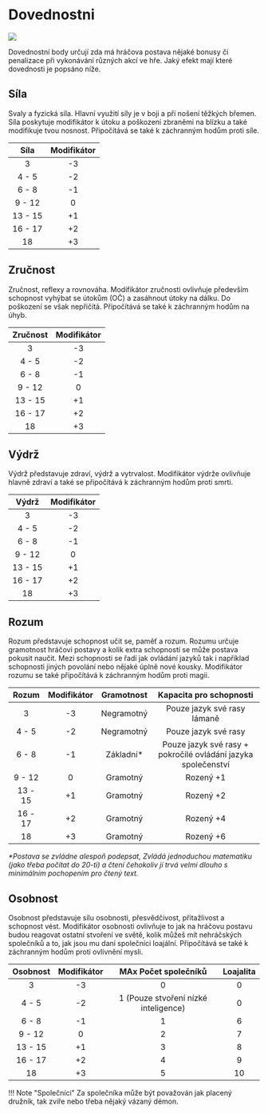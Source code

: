 # Dovednostni

<img src="/assets/abilities.webp" style="zoom:100%;" />

Dovednostní body určují zda má hráčova postava nějaké bonusy či penalizace při vykonávání různých akcí ve hře.  Jaký efekt mají které dovednosti je popsáno níže.

## Síla 

Svaly a fyzická síla. Hlavní využití síly je v boji a při nošení těžkých břemen. Síla poskytuje modifikátor k útoku a poškození zbraněmi na blízku a také modifikuje tvou nosnost. Připočítává se také k záchranným hodům proti síle.

|  Síla   | Modifikátor |
| :-----: | :---------: |
|    3    |     -3      |
|  4 - 5  |     -2      |
|  6 - 8  |     -1      |
| 9 - 12  |      0      |
| 13 - 15 |     +1      |
| 16 - 17 |     +2      |
|   18    |     +3      |

## Zručnost

Zručnost, reflexy a rovnováha. Modifikátor zručnosti ovlivňuje především schopnost vyhýbat se útokům (OČ) a zasáhnout útoky na dálku. Do poškození se však nepřičítá. Připočítává se také k záchranným hodům na úhyb.

| Zručnost | Modifikátor |
| :------: | :---------: |
|    3     |     -3      |
|  4 - 5   |     -2      |
|  6 - 8   |     -1      |
|  9 - 12  |      0      |
| 13 - 15  |     +1      |
| 16 - 17  |     +2      |
|    18    |     +3      |

## Výdrž

Výdrž představuje zdraví, výdrž a vytrvalost. Modifikátor výdrže ovlivňuje hlavně zdraví a také se připočítává k záchranným hodům proti smrti.

|  Výdrž  | Modifikátor |
| :-----: | :---------: |
|    3    |     -3      |
|  4 - 5  |     -2      |
|  6 - 8  |     -1      |
| 9 - 12  |      0      |
| 13 - 15 |     +1      |
| 16 - 17 |     +2      |
|   18    |     +3      |

## Rozum

Rozum představuje schopnost učit se, paměť a rozum. Rozumu určuje gramotnost hráčovi postavy a kolik extra schopností se může postava pokusit naučit. Mezi schopnosti se řadí jak ovládání jazyků tak i například schopnosti jiných povolání nebo nějaké úplně nové kousky. Modifikátor rozumu se také připočítává k záchranným hodům proti magii.

|  Rozum  | Modifikátor | Gramotnost |                   Kapacita pro schopnosti                    |
| :-----: | :---------: | :--------: | :----------------------------------------------------------: |
|    3    |     -3      | Negramotný |                 Pouze jazyk své rasy lámaně                  |
|  4 - 5  |     -2      | Negramotný |                     Pouze jazyk své rasy                     |
|  6 - 8  |     -1      | Základní*  | Pouze jazyk své rasy + pokročilé ovládání jazyka společenství |
| 9 - 12  |      0      |  Gramotný  |                          Rozený +1                           |
| 13 - 15 |     +1      |  Gramotný  |                          Rozený +2                           |
| 16 - 17 |     +2      |  Gramotný  |                          Rozený +4                           |
|   18    |     +3      |  Gramotný  |                          Rozený +6                           |

*\*Postava se zvládne alespoň podepsat, Zvládá jednoduchou matematiku (jako třeba počítat do 20-ti) a čtení čehokoliv jí trvá velmi dlouho s minimálním pochopením pro čtený text.*

## Osobnost

Osobnost představuje sílu osobnosti, přesvědčivost, přitažlivost a schopnost vést. Modifikátor osobnosti ovlivňuje to jak na hráčovu postavu budou reagovat ostatní stvoření ve světě, kolik můžeš mít nehráčských společníků a to, jak jsou mu daní společníci loajální. Připočítává se také k záchranným hodům proti ovlivnění mysli.

| Osobnost | Modifikátor |         MAx Počet společníků         | Loajalita |
| :------: | :---------: | :----------------------------------: | :-------: |
|    3     |     -3      |                  0                   |     0     |
|  4 - 5   |     -2      | 1 (Pouze stvoření nízké inteligence) |     0     |
|  6 - 8   |     -1      |                  1                   |     6     |
|  9 - 12  |      0      |                  2                   |     7     |
| 13 - 15  |     +1      |                  3                   |     8     |
| 16 - 17  |     +2      |                  4                   |     9     |
|    18    |     +3      |                  5                   |    10     |

!!! Note "Společníci"
    Za společníka může být považován jak placený družník, tak zvíře nebo třeba nějaký vázaný démon.
